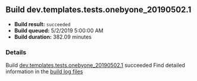 ## Build dev.templates.tests.onebyone_20190502.1
- **Build result:** `succeeded`
- **Build queued:** 5/2/2019 5:00:00 AM
- **Build duration:** 382.09 minutes
### Details
Build [dev.templates.tests.onebyone_20190502.1](https://winappstudio.visualstudio.com/web/build.aspx?pcguid=a4ef43be-68ce-4195-a619-079b4d9834c2&builduri=vstfs%3a%2f%2f%2fBuild%2fBuild%2f27882) succeeded
Find detailed information in the [build log files](https://uwpctdiags.blob.core.windows.net/buildlogs/dev.templates.tests.onebyone_20190502.1_logs.zip)

